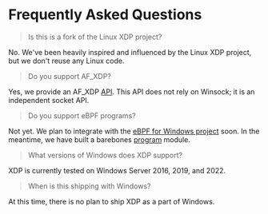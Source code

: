 # Frequently Asked Questions

> Is this is a fork of the Linux XDP project?

No. We've been heavily inspired and influenced by the Linux XDP project, but we
don't reuse any Linux code.

> Do you support AF_XDP?

Yes, we provide an AF_XDP [API](https://github.com/microsoft/xdp-for-windows/blob/main/published/external/afxdp.h). This API does not rely on Winsock; it is an independent socket API.

> Do you support eBPF programs?

Not yet. We plan to integrate with the [eBPF for Windows project](https://github.com/microsoft/ebpf-for-windows) soon. In the meantime, we have built a barebones [program](https://github.com/microsoft/xdp-for-windows/blob/main/published/external/xdp/program.h) module.

> What versions of Windows does XDP support?

XDP is currently tested on Windows Server 2016, 2019, and 2022.

> When is this shipping with Windows?

At this time, there is no plan to ship XDP as a part of Windows.
